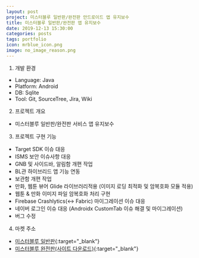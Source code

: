 ```yaml
---
layout: post
project: 미스터블루 일반판/완전판 안드로이드 앱 유지보수
title: 미스터블루 일반판/완전판 앱 유지보수
date: 2019-12-13 15:30:00
categories: posts
tags: portfolio
icon: mrblue_icon.png
image: no_image_reason.png
---
```


1) 개발 환경  
 - Language: Java  
 - Platform: Android  
 - DB: Sqlite  
 - Tool: Git, SourceTree, Jira, Wiki  

2) 프로젝트 개요  
 - 미스터블루 일반판/완전판 서비스 앱 유지보수  

3) 프로젝트 구현 기능  
 - Target SDK 이슈 대응  
 - ISMS 보안 이슈사항 대응  
 - GNB 및 사이드바, 알림함 개편 작업  
 - BL관 하이브리드 앱 기능 연동  
 - 보관함 개편 작업  
 - 만화, 웹툰 뷰어 Glide 라이브러리적용 (이미지 로딩 최적화 및 암복호화 모듈 적용)  
 - 웹툰 & 만화 이미지 파일 암복호화 처리 구현
 - Firebase Crashlytics(<-> Fabric) 마이그레이션 이슈 대응  
 - 네이버 로그인 이슈 대응 (Androidx CustomTab 이슈 해결 및 마이그레이션)  
 - 버그 수정  

4) 마켓 주소  
 - [미스터블루 일반판](https://play.google.com/store/apps/details?id=com.mrblue.android.harlequin&hl=ko){:target="_blank"}  
 - [미스터블루 완전판(사이트 다운로드)](http://m.mrblue.com/viewer/download.asp){:target="_blank"}  
